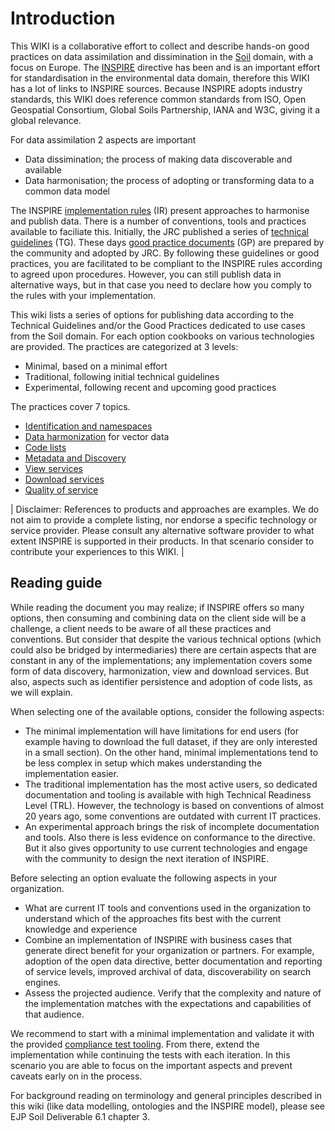 # Introduction

This WIKI is a collaborative effort to collect and describe hands-on good practices on data assimilation and dissimination in the [Soil](https://agrovoc.fao.org/browse/agrovoc/en/page/c_7156) domain, with a focus on Europe. The [INSPIRE](https://inspire.ec.europa.eu/) directive has been and is an important effort for standardisation in the environmental data domain, therefore this WIKI has a lot of links to INSPIRE sources. Because INSPIRE adopts industry standards, this WIKI does reference common standards from ISO, Open Geospatial Consortium, Global Soils Partnership, IANA and W3C, giving it a global relevance.

For data assimilation 2 aspects are important
- Data dissimination; the process of making data discoverable and available 
- Data harmonisation; the process of adopting or transforming data to a common data model

The INSPIRE [implementation rules](https://inspire.ec.europa.eu/inspire-implementing-rules/51763) (IR) present approaches to harmonise and publish data. There is a number of conventions, tools and practices available to faciliate this. Initially, the JRC published a series of [technical guidelines](https://inspire.ec.europa.eu/inspire-technical-guidance/57753) (TG). These days [good practice documents](https://inspire.ec.europa.eu/portfolio/good-practice-library) (GP) are prepared by the community and adopted by JRC. By following these guidelines or good practices, you are facilitated to be compliant to the INSPIRE rules according to agreed upon procedures. However, you can still publish data in alternative ways, but in that case you need to declare how you comply to the rules with your implementation.

This wiki lists a series of options for publishing data according to the Technical Guidelines and/or the Good Practices dedicated to use cases from the Soil domain. For each option cookbooks on various technologies are provided. The practices are categorized at 3 levels:

- Minimal, based on a minimal effort
- Traditional, following initial technical guidelines
- Experimental, following recent and upcoming good practices

The practices cover 7 topics.

- [Identification and namespaces](identification.md)
- [Data harmonization](etl.md) for vector data
- [Code lists](codelists.md)
- [Metadata and Discovery](metadata.md)
- [View services](view.md)
- [Download services](download.md)
- [Quality of service](QOS.md)

| Disclaimer: References to products and approaches are examples. We do not aim to provide a complete listing, nor endorse a specific technology or service provider. Please consult any alternative software provider to what extent INSPIRE is supported in their products. In that scenario consider to contribute your experiences to this WIKI. |

## Reading guide

While reading the document you may realize; if INSPIRE offers so many options, then consuming and combining data on the client side will be a challenge, a client needs to be aware of all these practices and conventions. But consider that despite the various technical options (which could also be bridged by intermediaries) there are certain aspects that are constant in any of the implementations; any implementation covers some form of data discovery, harmonization, view and download services. But also, aspects such as identifier persistence and adoption of code lists, as we will explain.

When selecting one of the available options, consider the following aspects:

- The minimal implementation will have limitations for end users (for example having to download the full dataset, if they are only interested in a small section). On the other hand, minimal implementations tend to be less complex in setup which makes understanding the implementation easier.
- The traditional implementation has the most active users, so dedicated documentation and tooling is available with high Technical Readiness Level (TRL). However, the technology is based on conventions of almost 20 years ago, some conventions are outdated with current IT practices.
- An experimental approach brings the risk of incomplete documentation and tools. Also there is less evidence on conformance to the directive. But it also gives opportunity to use current technologies and engage with the community to design the next iteration of INSPIRE.

Before selecting an option evaluate the following aspects in your organization.

- What are current IT tools and conventions used in the organization to understand which of the approaches fits best with the current knowledge and experience
- Combine an implementation of INSPIRE with business cases that generate direct benefit for your organization or partners. For example, adoption of the open data directive, better documentation and reporting of service levels, improved archival of data, discoverability on search engines.
- Assess the projected audience. Verify that the complexity and nature of the implementation matches with the expectations and capabilities of that audience.

We recommend to start with a minimal implementation and validate it with the provided [compliance test tooling](https://inspire.ec.europa.eu/work-programme/validation-and-conformity-testing). From there, extend the implementation while continuing the tests with each iteration. In this scenario you are able to focus on the important aspects and prevent caveats early on in the process.

For background reading on terminology and general principles described in this wiki (like data modelling, ontologies and the INSPIRE model), please see EJP Soil Deliverable 6.1 chapter 3.
